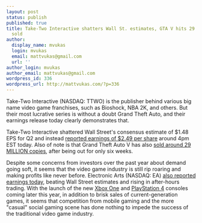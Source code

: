 ```yaml
---
layout: post
status: publish
published: true
title: Take-Two Interactive shatters Wall St. estimates, GTA V hits 29 million copies
  sold
author:
  display_name: mvukas
  login: mvukas
  email: mattvukas@gmail.com
  url: ''
author_login: mvukas
author_email: mattvukas@gmail.com
wordpress_id: 336
wordpress_url: http://mattvukas.com/?p=336
---
```

<p>Take-Two Interactive (NASDAQ: TTWO) is the publisher behind various big name video game franchises, such as Bioshock, NBA 2K, and others. But their most lucrative series is without a doubt Grand Theft Auto, and their earnings release today clearly demonstrates that.</p>
<p><a id="more"></a><a id="more-336"></a></p>
<p>Take-Two Interactive shattered Wall Street's consensus estimate of $1.48 EPS for Q2 and instead <a href="http://www.valuewalk.com/2013/10/take-two-interactive-software-inc-ttwo-tops-q2-eps/">reported earnings of $2.49 per share</a> around 4pm EST today. Also of note is that Grand Theft Auto V has also <a href="http://kotaku.com/gta-v-hits-29-million-sales-in-six-weeks-twenty-nine-m-1454269789">sold around 29 MILLION copies</a>, after being out for only six weeks.</p>
<p>Despite some concerns from investors over the past year about demand going soft, it seems that the video game industry is still rip roaring and making profits like never before. Electronic Arts (NASDAQ: EA) <a href="http://www.marketwatch.com/story/ea-earnings-beat-targets-but-forecast-a-miss-2013-10-29?link=MW_latest_news">also reported earnings today</a>, beating Wall Street estimates and rising in after-hours trading. With the launch of the new <a href="http://en.wikipedia.org/wiki/Xbox_One">Xbox One</a> and <a href="http://en.wikipedia.org/wiki/PlayStation_4">PlayStation 4</a> consoles coming later this year, in addition to brisk sales of current-generation games, it seems that competition from mobile gaming and the more "casual" social gaming scene has done nothing to impede the success of the traditional video game industry.</p>

